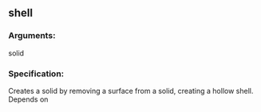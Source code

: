 ## shell
### Arguments: 
solid
### Specification: 
Creates a solid by removing a surface from a solid, creating a hollow shell. Depends on
